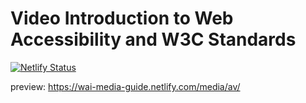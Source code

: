 # Video Introduction to Web Accessibility and W3C Standards

[![Netlify Status](https://api.netlify.com/api/v1/badges/215f8211-14bf-4a05-8e41-38378c622b9a/deploy-status)](https://app.netlify.com/sites/wai-media-guide/deploys)

preview: https://wai-media-guide.netlify.com/media/av/
